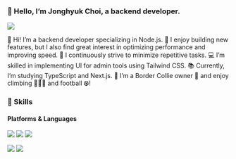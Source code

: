 ### 🤞 Hello, I’m Jonghyuk Choi, a backend developer.
<p>
  <a href="mailto:whdgurtpqms@naver.com" target="_blank"><img src="https://img.shields.io/badge/whdgurtpqms@naver.com-EA4335?style=flat-square&logo=Naver&logoColor=white"/></a>
</p>

<p>
<!--   👋&nbsp; 안녕하세요. 저는 <b>Nodejs 백엔드 개발자</b>입니다. <br/>
  🥸&nbsp; 기능 구현의 재미도 크지만, 성능 강화와 속도 개선에 관한 작업도 매우 흥미롭게 진행하고 있습니다. <br/>
  🔄&nbsp; 저는 반복되는 작업을 최소화하기 위해 지속적으로 노력하고 있습니다. <br/>
  💻&nbsp; TailwindCss를 활용하여 관리자 도구의 UI를 구현하는 데 필요한 능력을 갖추고 있습니다. <br/>
  📚&nbsp; Typescript, NextJS 스킬을 공부하고있어요. <br/>
  🌱&nbsp; 보더콜리 견주 🐶, 클라이밍 🧗🏼‍♀️, 풋살 ⚽︎ 좋아합니다!<br/> -->

  👋 Hi! I’m a backend developer specializing in Node.js.
  🥸 I enjoy building new features, but I also find great interest in optimizing performance and improving speed.
  🔄 I continuously strive to minimize repetitive tasks.
  💻 I’m skilled in implementing UI for admin tools using Tailwind CSS.
  📚 Currently, I’m studying TypeScript and Next.js.
  🌱 I’m a Border Collie owner 🐶 and enjoy climbing 🧗🏼‍♀️ and football ⚽︎!
</p>


### 💪 Skills
#### Platforms & Languages
<p>
  <img src="https://img.shields.io/badge/Node.js-brightgreen?logo=node.js&logoColor=white"/>
  <img src="https://img.shields.io/badge/GraphQL-E10098?logo=graphql&logoColor=white"/>
  <img src="https://img.shields.io/badge/PostgreSQL-316192?logo=postgresql&logoColor=white"/>
</p>
<p>
  <img src="https://img.shields.io/badge/JavaScript-yellow?logo=javascript&logoColor=white"/>
  <img src="https://img.shields.io/badge/TypeScript-3178C6?style=flat-square&logo=TypeScript&logoColor=white"/>
</p>
<!--
**BaskBoomy/BaskBoomy** is a ✨ _special_ ✨ repository because its `README.md` (this file) appears on your GitHub profile.

Here are some ideas to get you started:

- 🔭 I’m currently working on ...
- 🌱 I’m currently learning ...
- 👯 I’m looking to collaborate on ...
- 🤔 I’m looking for help with ...
- 💬 Ask me about ...
- 📫 How to reach me: ...
- 😄 Pronouns: ...
- ⚡ Fun fact: ...
-->

